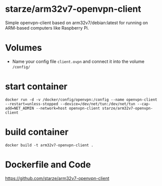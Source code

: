 # starze/arm32v7-openvpn-client

Simple openvpn-client based on arm32v7/debian:latest for running on ARM-based computers like Raspberry Pi.

# Volumes
* Name your config file `client.ovpn` and connect it into the volume `/config/`

# start container
`docker run -d -v /docker/config/openvpn:/config --name openvpn-client --restart=unless-stopped --device=/dev/net/tun:/dev/net/tun --cap-add=NET_ADMIN --network=host openvpn-client starze/arm32v7-openvpn-client`

# build container
`docker build -t arm32v7-openvpn-client .`

# Dockerfile and Code
https://github.com/starze/arm32v7-openvpn-client
